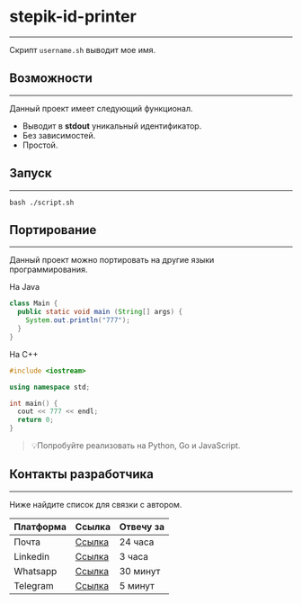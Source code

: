 # stepik-id-printer
___________________
Скрипт ```username.sh``` выводит мое имя.

## Возможности
___________________
Данный проект имеет следующий функционал.

  * Выводит в **stdout** уникальный идентификатор. 
  * Без зависимостей.
  * Простой.

## Запуск
___________________

    bash ./script.sh

## Портирование
-------------------

Данный проект можно портировать на другие языки программирования. 

На Java

```Java
class Main {
  public static void main (String[] args) {
    System.out.println("777");
  }
}
```
На С++
```C++
#include <iostream>

using namespace std;

int main() {
  cout << 777 << endl;
  return 0;
}
```
> 💡Попробуйте реализовать на Python, Go и JavaScript.

## Контакты разработчика
-------------------------
Ниже найдите список для связки с автором.

| **Платформа** | **Ссылка** | **Отвечу за** |
|---------------|------------|---------------|
| Почта         |[Ссылка](google.com)   | 24 часа              |
| Linkedin         |[Ссылка](google.com)   | 3 часа               |
| Whatsapp         |[Ссылка](google.com)   | 30 минут             |
| Telegram         |[Ссылка](google.com)   | 5 минут              |
